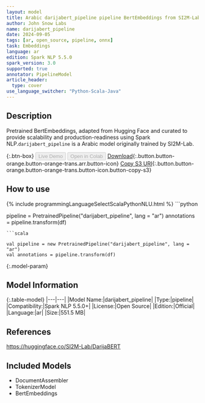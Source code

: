 ```yaml
---
layout: model
title: Arabic darijabert_pipeline pipeline BertEmbeddings from SI2M-Lab
author: John Snow Labs
name: darijabert_pipeline
date: 2024-09-05
tags: [ar, open_source, pipeline, onnx]
task: Embeddings
language: ar
edition: Spark NLP 5.5.0
spark_version: 3.0
supported: true
annotator: PipelineModel
article_header:
  type: cover
use_language_switcher: "Python-Scala-Java"
---
```


## Description

Pretrained BertEmbeddings, adapted from Hugging Face and curated to provide scalability and production-readiness using Spark NLP.`darijabert_pipeline` is a Arabic model originally trained by SI2M-Lab.

{:.btn-box}
<button class="button button-orange" disabled>Live Demo</button>
<button class="button button-orange" disabled>Open in Colab</button>
[Download](https://s3.amazonaws.com/auxdata.johnsnowlabs.com/public/models/darijabert_pipeline_ar_5.5.0_3.0_1725520114759.zip){:.button.button-orange.button-orange-trans.arr.button-icon}
[Copy S3 URI](s3://auxdata.johnsnowlabs.com/public/models/darijabert_pipeline_ar_5.5.0_3.0_1725520114759.zip){:.button.button-orange.button-orange-trans.button-icon.button-copy-s3}

## How to use



<div class="tabs-box" markdown="1">
{% include programmingLanguageSelectScalaPythonNLU.html %}
```python

pipeline = PretrainedPipeline("darijabert_pipeline", lang = "ar")
annotations =  pipeline.transform(df)   

```
```scala

val pipeline = new PretrainedPipeline("darijabert_pipeline", lang = "ar")
val annotations = pipeline.transform(df)

```
</div>

{:.model-param}
## Model Information

{:.table-model}
|---|---|
|Model Name:|darijabert_pipeline|
|Type:|pipeline|
|Compatibility:|Spark NLP 5.5.0+|
|License:|Open Source|
|Edition:|Official|
|Language:|ar|
|Size:|551.5 MB|

## References

https://huggingface.co/SI2M-Lab/DarijaBERT

## Included Models

- DocumentAssembler
- TokenizerModel
- BertEmbeddings
